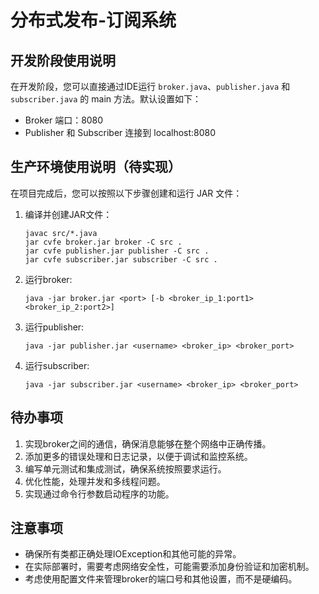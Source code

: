 # 分布式发布-订阅系统

## 开发阶段使用说明

在开发阶段，您可以直接通过IDE运行 `broker.java`、`publisher.java` 和 `subscriber.java` 的 main 方法。默认设置如下：

- Broker 端口：8080
- Publisher 和 Subscriber 连接到 localhost:8080

## 生产环境使用说明（待实现）

在项目完成后，您可以按照以下步骤创建和运行 JAR 文件：

1. 编译并创建JAR文件：
   ```
   javac src/*.java
   jar cvfe broker.jar broker -C src .
   jar cvfe publisher.jar publisher -C src .
   jar cvfe subscriber.jar subscriber -C src .
   ```

2. 运行broker:
   ```
   java -jar broker.jar <port> [-b <broker_ip_1:port1> <broker_ip_2:port2>]
   ```

3. 运行publisher:
   ```
   java -jar publisher.jar <username> <broker_ip> <broker_port>
   ```

4. 运行subscriber:
   ```
   java -jar subscriber.jar <username> <broker_ip> <broker_port>
   ```

## 待办事项

1. 实现broker之间的通信，确保消息能够在整个网络中正确传播。
2. 添加更多的错误处理和日志记录，以便于调试和监控系统。
3. 编写单元测试和集成测试，确保系统按照要求运行。
4. 优化性能，处理并发和多线程问题。
5. 实现通过命令行参数启动程序的功能。

## 注意事项

- 确保所有类都正确处理IOException和其他可能的异常。
- 在实际部署时，需要考虑网络安全性，可能需要添加身份验证和加密机制。
- 考虑使用配置文件来管理broker的端口号和其他设置，而不是硬编码。
